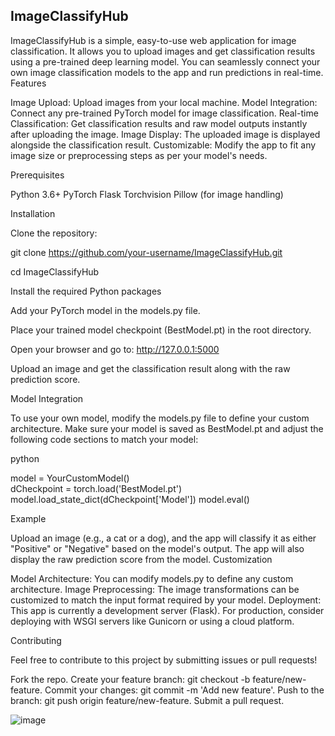 ## ImageClassifyHub

ImageClassifyHub is a simple, easy-to-use web application for image classification. It allows you to upload images and get classification results using a pre-trained deep learning model. You can seamlessly connect your own image classification models to the app and run predictions in real-time.
Features

Image Upload: Upload images from your local machine.
Model Integration: Connect any pre-trained PyTorch model for image classification.
Real-time Classification: Get classification results and raw model outputs instantly after uploading the image.
Image Display: The uploaded image is displayed alongside the classification result.
Customizable: Modify the app to fit any image size or preprocessing steps as per your model's needs.

Prerequisites

Python 3.6+
PyTorch
Flask
Torchvision
Pillow (for image handling)

Installation

Clone the repository:

  git clone https://github.com/your-username/ImageClassifyHub.git
  
  cd ImageClassifyHub

Install the required Python packages

Add your PyTorch model in the models.py file.

Place your trained model checkpoint (BestModel.pt) in the root directory.



Open your browser and go to: http://127.0.0.1:5000

Upload an image and get the classification result along with the raw prediction score.

Model Integration

To use your own model, modify the models.py file to define your custom architecture. Make sure your model is saved as BestModel.pt and adjust the following code sections to match your model:

python

model = YourCustomModel()  
dCheckpoint = torch.load('BestModel.pt')
model.load_state_dict(dCheckpoint['Model'])
model.eval()

Example

Upload an image (e.g., a cat or a dog), and the app will classify it as either "Positive" or "Negative" based on the model's output. The app will also display the raw prediction score from the model.
Customization

Model Architecture: You can modify models.py to define any custom architecture.
Image Preprocessing: The image transformations can be customized to match the input format required by your model.
Deployment: This app is currently a development server (Flask). For production, consider deploying with WSGI servers like Gunicorn or using a cloud platform.

Contributing

Feel free to contribute to this project by submitting issues or pull requests!

Fork the repo.
Create your feature branch: git checkout -b feature/new-feature.
Commit your changes: git commit -m 'Add new feature'.
Push to the branch: git push origin feature/new-feature.
Submit a pull request.


![image](https://github.com/user-attachments/assets/3c7a9934-c054-4391-b087-1debac351b64)

